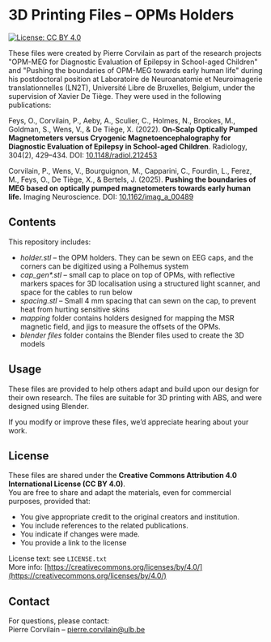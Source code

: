 # 3D Printing Files – OPMs Holders

[![License: CC BY 4.0](https://licensebuttons.net/l/by/4.0/88x31.png)](https://creativecommons.org/licenses/by/4.0/)

These files were created by Pierre Corvilain as part of the research projects "OPM-MEG for Diagnostic Evaluation of Epilepsy in School-aged Children" and "Pushing the boundaries of OPM-MEG towards early human life" during his postdoctoral position at Laboratoire de Neuroanatomie et Neuroimagerie translationnelles (LN2T), Université Libre de Bruxelles, Belgium, under the supervision of Xavier De Tiège. They were used in the following publications:

Feys, O., Corvilain, P., Aeby, A., Sculier, C., Holmes, N., Brookes, M., Goldman, S., Wens, V., & De Tiège, X. (2022). **On-Scalp Optically Pumped Magnetometers versus Cryogenic Magnetoencephalography for Diagnostic Evaluation of Epilepsy in School-aged Children**. Radiology, 304(2), 429–434. DOI: [10.1148/radiol.212453](https://doi.org/10.1148/radiol.212453)

Corvilain, P., Wens, V., Bourguignon, M., Capparini, C., Fourdin, L., Ferez, M., Feys, O., De Tiège, X., & Bertels, J. (2025). **Pushing the boundaries of MEG based on optically pumped magnetometers towards early human life.** Imaging Neuroscience.
DOI: [10.1162/imag_a_00489](https://doi.org/10.1162/imag_a_00489)

## Contents

This repository includes:

- *holder.stl* – the OPM holders. They can be sewn on EEG caps, and the corners can be digitized using a Polhemus system
- _cap_gen*.stl_ – small cap to place on top of OPMs, with reflective markers spaces for 3D localisation using a structured light scanner, and space for the cables to run below
- *spacing.stl* – Small 4 mm spacing that can sewn on the cap, to prevent heat from hurting sensitive skins
- *mapping* folder contains holders designed for mapping the MSR magnetic field, and jigs to measure the offsets of the OPMs.
- *blender files* folder contains the Blender files used to create the 3D models

## Usage

These files are provided to help others adapt and build upon our design for their own research. The files are suitable for 3D printing with ABS, and were designed using Blender.

If you modify or improve these files, we’d appreciate hearing about your work.

## License

These files are shared under the **Creative Commons Attribution 4.0 International License (CC BY 4.0)**.  
You are free to share and adapt the materials, even for commercial purposes, provided that:
- You give appropriate credit to the original creators and institution.
- You include references to the related publications.
- You indicate if changes were made.
- You provide a link to the license 

License text: see `LICENSE.txt`  
More info: [https://creativecommons.org/licenses/by/4.0/](https://creativecommons.org/licenses/by/4.0/)

## Contact

For questions, please contact:  
Pierre Corvilain – pierre.corvilain@ulb.be